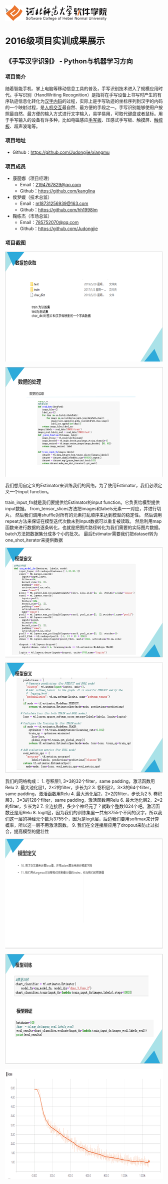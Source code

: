 <img src="../../../image/logo.png"  height="50" />

# 2016级项目实训成果展示 

## 《手写汉字识别》 - Python与机器学习方向

### 项目简介

随着智能手机、掌上电脑等移动信息工具的普及，手写识别技术进入了规模应用时代。手写识别（HandWriting Recognition）是指将在手写设备上书写时产生的有序轨迹信息化转化为[汉字](https://baike.baidu.com/item/%E6%B1%89%E5%AD%97)[内码](https://baike.baidu.com/item/%E5%86%85%E7%A0%81)的过程，实际上是手写轨迹的坐标序列到汉字的内码的一个映射过程，是[人机交互](https://baike.baidu.com/item/%E4%BA%BA%E6%9C%BA%E4%BA%A4%E4%BA%92)最自然、最方便的手段之一。手写识别能够使用户按照最自然、最方便的输入方式进行文字输入，易学易用，可取代键盘或者鼠标。用于手写输入的设备有许多种，比如电磁感应[手写板](https://baike.baidu.com/item/%E6%89%8B%E5%86%99%E6%9D%BF)、压感式手写板、触摸屏、[触控板](https://baike.baidu.com/item/%E8%A7%A6%E6%8E%A7%E6%9D%BF)、超声波笔等。

### 项目地址

- Github：https://github.com/Judongjie/xiangmu

### 项目成员

- 康丽娜（项目经理）
  - Email：2194767829@qq.com
  - Github：https://github.com/kanglina
- 侯梦媛（技术总监）
  - Email：m18731256939@163.com 
  - Github：https://github.com/hh1998lm
- 鞠栋杰（市场总监）
  - Email：785752070@qq.com
  - Github：https://github.com/Judongjie


### 项目截图

<p>
<img src="./image/1.png" width=600 height=350 />
</p>

<p>
<img src="./image/2.png" width=600 height=350 />
</p>
我们想用自定义的Estimator来训练我们的网络。为了使用Estimator，我们必须定义一个input function。

train_input_fn就是我们要提供给Estimator的input function。它负责给模型提供input数据。
from_tensor_slices方法把images和labels元素一一对应，并进行切片。
然后我们调用shuffle对所有的元素打乱顺序来达到模型的稳定性。
然后调用repeat方法来保证在模型迭代次数未到input数据可以重复被读取。
然后利用map函数来进行数据的逐条转化，也就是把图片路径转化为我们需要的实际图片数据。
batch方法把数据集分成多个小的批次。
最后Estimator需要我们把dataset转为one_shot_iterator来提供数据




<p>
<img src="./image/4.png" width=600 height=350 />
</p>

<p>
<img src="./image/5.png" width=600 height=350 />
</p>
我们的网络构成：
1. 卷积层1, 3×3的32个filter，same padding，激活函数用Relu
2. 最大池化层1，2×2的filter，步长为2
3. 卷积层2，3×3的64个filter，same padding，激活函数用Relu
4. 最大池化层2，2×2的filter，步长为2
5. 卷积层3，3×3的128个filter，same padding，激活函数用Relu
6. 最大池化层2，2×2的filter，步长为2
7. 全连接层，多少个神经元了？就取个整数1024个吧。激活函数还是用Relu
8. logit层，因为我们的训练集里一共有3755个不同的汉字，所以我们这一层的神经元个数为3755个，因为是logit层，后边我们要用softmax来计算概率，所以这一层不用激活函数。
9. 我们在全连接层应用了dropout来防止过拟合，提高模型的健壮性


<p>
<img src="./image/7.png" width=600 height=350 />
</p>

<p>
<img src="./image/8.png" width=600 height=350 />
</p>
<p>
<img src="./image/9.png" width=600 height=350 />
</p>